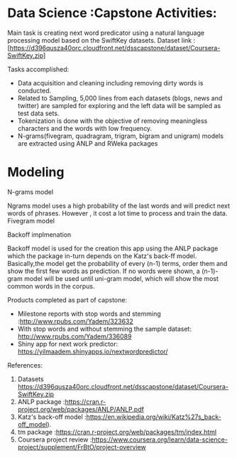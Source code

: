 # Data Science :Capstone Activities:

Main task is creating next word predicator using a natural language processing model based on the SwiftKey datasets.
 Dataset link :[https://d396qusza40orc.cloudfront.net/dsscapstone/dataset/Coursera-SwiftKey.zip]

Tasks accomplished:

 - Data acquisition and cleaning including removing dirty words is conducted.
 - Related to Sampling, 5,000 lines from each datasets (blogs, news and twitter) are sampled for exploring and the left data will be        sampled as test data sets.
 - Tokenization is done with the objective of removing meaningless characters and the words with low frequency.
 - N-grams(fivegram, quadragram, trigram, bigram and unigram) models are extracted using ANLP and RWeka packages

Modeling 
========================================================
N-grams model

Ngrams model uses a high probability of the last words and will predict next words of phrases. However , it cost a lot time to process and train the data.
Fivegram model

Backoff implmenation 

Backoff model is used for the creation this app using the ANLP package which the package in-turn depends on the Katz's back-ff model. Basically,the model get the probability of every (n-1) terms, order them and show the first few words as prediction. If no words were shown, a (n-1)-gram model will be used until uni-gram model, which will show the most common words in the corpus.

Products completed as part of capstone:
 - Milestone reports  with stop words and stemming :http://www.rpubs.com/Yadem/323632
 - With stop words and without stemming the sample dataset: http://www.rpubs.com/Yadem/336089
 - Shiny app for next work predictor: https://yilmaadem.shinyapps.io/nextwordpredictor/


References:
1. Datasets  https://d396qusza40orc.cloudfront.net/dsscapstone/dataset/Coursera-SwiftKey.zip
2. ANLP package :https://cran.r-project.org/web/packages/ANLP/ANLP.pdf
3. Katz's back-off model :https://en.wikipedia.org/wiki/Katz%27s_back-off_model).
4. tm package :https://cran.r-project.org/web/packages/tm/index.html
5. Coursera project review :https://www.coursera.org/learn/data-science-project/supplement/FrBtO/project-overview
